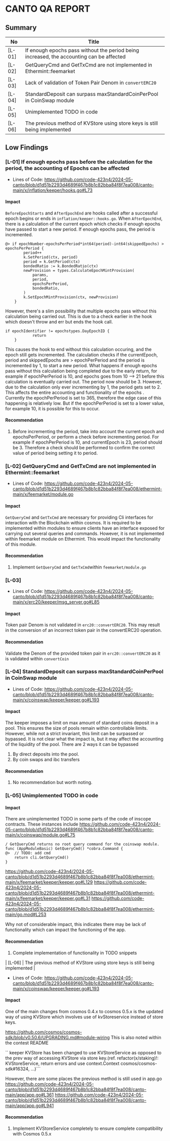 # CANTO QA REPORT

## Summary

| No | Title |
| --- | --- |
| [L-01] | If enough epochs pass without the period being increased, the accounting can be affected |
| [L-02] | GetQueryCmd and GetTxCmd are not implemented in Ethermint::feemarket |
| [L-03] | Lack of validation of Token Pair Denom in `convertERC20` |
| [L-04] | StandardDeposit can surpass maxStandardCoinPerPool  in CoinSwap module |
| [L-05] | Unimplemented TODO in code |
| [L-06] | The previous method of KVStore using store keys is still being implemented |

## Low Findings

### [L-01]  If enough epochs pass before the calculation for the period, the accounting of Epochs can be affected

- Lines of Code: 
https://github.com/code-423n4/2024-05-canto/blob/d1d51b2293d4689f467b8b1c82bba84f8f7ea008/canto-main/x/inflation/keeper/hooks.go#L73

#### Impact
`BeforeEpochStarts` and `AfterEpochEnd` are hooks called after a successful epoch begins or ends in `inflation/keeper::hooks.go`.  When `AfterEpochEnd`, there is a calculation of the current epoch which checks if enough epochs have passed to start a new period. If enough epochs pass, the period is incremented.
```
@> if epochNumber-epochsPerPeriod*int64(period)-int64(skippedEpochs) > epochsPerPeriod {
		period++
		k.SetPeriod(ctx, period)
		period = k.GetPeriod(ctx)
		bondedRatio := k.BondedRatio(ctx)
		newProvision = types.CalculateEpochMintProvision(
			params,
			period,
			epochsPerPeriod,
			bondedRatio,
		)
		k.SetEpochMintProvision(ctx, newProvision)
	}
```
However, there's a slim possibility that multiple epochs pass without this calculation being carried out. This is due to a check earlier in the hook which doesn't throw and err but ends the hook call.
```
if epochIdentifier != epochstypes.DayEpochID {
			return
	}
```
This causes the hook to end without this calculation occuring, and the epoch still gets incremented. 
The calculation checks if the currentEpoch, period and skippedEpochs are > epochPerPeriod and the period is incremented by 1, to start a new period. 
What happens if enough epochs pass without this calculation being completed due to the early return, for example if epochPerPeriod is 10, and epochs goes from 10 --> 21 before this calculation is eventually carried out. The period now should be 3. However, due to the calculation only ever incrementing by 1, the period gets set to 2. 
This affects the entire accounting and functionality of the epochs .
Currently the epochPerPeriod is set to 365, therefore the edge case of this happening is relatively low. But if the epochPerPeriod is set to a lower value, for example 10, it is possible for this to occur. 

#### Recommendation
1. Before incrementing the period, take into account the current epoch and epochsPerPeriod, or perform a check before incrementing period. For example if epochPerPeriod is 10, and currentEpoch is 23, period should be 3. Therefore a check should be performed to confirm the correct value of period being setting it to period.

### [L-02] GetQueryCmd and GetTxCmd are not implemented in Ethermint::feemarket

- Lines of Code: 
https://github.com/code-423n4/2024-05-canto/blob/d1d51b2293d4689f467b8b1c82bba84f8f7ea008/ethermint-main/x/feemarket/module.go

#### Impact
`GetQueryCmd` and `GetTxCmd` are necessary for providing Cli interfaces for interaction with the Blockchain within cosmos. It is required to be implemented within modules to ensure clients have an interface exposed for carrying out several queries and commands. However, it is not implemented within feemarket module on Ethermint. This would impact the functionality of this module.


#### Recommendation 
1. Implement `GetQueryCmd` and `GetTxCmd`within `feemarket/module.go`

### [L-03]  

- Lines of Code: 
https://github.com/code-423n4/2024-05-canto/blob/d1d51b2293d4689f467b8b1c82bba84f8f7ea008/canto-main/x/erc20/keeper/msg_server.go#L85
#### Impact
Token pair Denom is not validated in `erc20::convertERC20`. This may result in the conversion of an incorrect token pair in the convertERC20 operation.

#### Recommendation
Validate the Denom of the provided token pair in `erc20::convertERC20` as it is validated within `convertCoin`

### [L-04] StandardDeposit can surpass maxStandardCoinPerPool  in CoinSwap module
- Lines of Code:  https://github.com/code-423n4/2024-05-canto/blob/d1d51b2293d4689f467b8b1c82bba84f8f7ea008/canto-main/x/coinswap/keeper/keeper.go#L193
#### Impact
The keeper imposes a limit on max amount of standard coins deposit in a pool. This ensures the size of pools remain within controllable limits. However, while not a strict invariant, this limit can be surpassed or bypassed. It is not clear what the impact is, but it may affect the accounting of the liquidity of the pool.
 There are 2 ways it can be bypassed
1. By direct deposits into the pool.
2. By coin swaps and ibc transfers

#### Recommendation
1. No recommendation but worth noting.

### [L-05] Unimplemented TODO in code 

#### Impact
There are unimplemented TODO in some parts of the code of inscope contracts. 
These instances include
https://github.com/code-423n4/2024-05-canto/blob/d1d51b2293d4689f467b8b1c82bba84f8f7ea008/canto-main/x/coinswap/module.go#L75
```
/ GetQueryCmd returns no root query command for the coinswap module.
func (AppModuleBasic) GetQueryCmd() *cobra.Command {
@> 	// TODO: add cmd
	return cli.GetQueryCmd()
}
```
https://github.com/code-423n4/2024-05-canto/blob/d1d51b2293d4689f467b8b1c82bba84f8f7ea008/ethermint-main/x/feemarket/keeper/keeper.go#L129
https://github.com/code-423n4/2024-05-canto/blob/d1d51b2293d4689f467b8b1c82bba84f8f7ea008/ethermint-main/x/feemarket/keeper/keeper.go#L31
https://github.com/code-423n4/2024-05-canto/blob/d1d51b2293d4689f467b8b1c82bba84f8f7ea008/ethermint-main/go.mod#L253

Why not of considerable impact, this indicates there may be lack of functionality which can impact the functioning of the app.

#### Recommendation
1. Complete implementation of functionality in TODO snippets 

| [L-06] | The previous method of KVStore using store keys is still being implemented |
- Lines of Code:  https://github.com/code-423n4/2024-05-canto/blob/d1d51b2293d4689f467b8b1c82bba84f8f7ea008/canto-main/x/coinswap/keeper/keeper.go#L193
#### Impact
One of the main changes from cosmos 0.4.x to cosmos 0.5.x is the updated way of using KVStore which involves use of kvStoreservice instead of store keys.

https://github.com/cosmos/cosmos-sdk/blob/v0.50.6/UPGRADING.md#module-wiring
This is also noted within the contest README

``
keeper
KVStore has been changed to use KVStoreService as opposed to the prev way of accessing KVStore via store key.(ref. refactor(x/staking)!: KVStoreService, return errors and use context.Context cosmos/cosmos-sdk#16324, ...)```

However, there are some places the previous method is still used in app.go
https://github.com/code-423n4/2024-05-canto/blob/d1d51b2293d4689f467b8b1c82bba84f8f7ea008/canto-main/app/app.go#L361
https://github.com/code-423n4/2024-05-canto/blob/d1d51b2293d4689f467b8b1c82bba84f8f7ea008/canto-main/app/app.go#L941


#### Recommendation
1. Implement KVStoreService completely to ensure complete compatibility with Cosmos 0.5.x